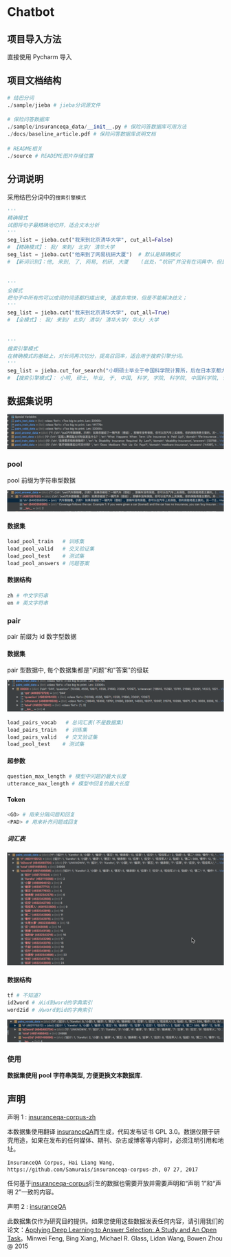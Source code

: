 # Chatbot

<!-- ##如何安装依赖
###方法一
在Pycharm集成环境中直接安装
![](source/2018-03-20-00-22-05.png)
###方法二
命令行
```shell

``` -->

## 项目导入方法

直接使用 Pycharm 导入

## 项目文档结构

```python
# 结巴分词
./sample/jieba # jieba分词源文件

# 保险问答数据库
./sample/insuranceqa_data/__init__.py # 保险问答数据库可用方法
./docs/baseline_article.pdf # 保险问答数据库说明文档

# README相关
./source # READEME图片存储位置
```

## 分词说明

采用结巴分词中的`搜索引擎模式`

```python
'''
精确模式
试图将句子最精确地切开，适合文本分析
'''
seg_list = jieba.cut("我来到北京清华大学", cut_all=False)
# 【精确模式】: 我/ 来到/ 北京/ 清华大学
seg_list = jieba.cut("他来到了网易杭研大厦")  # 默认是精确模式
# 【新词识别】：他, 来到, 了, 网易, 杭研, 大厦    (此处，“杭研”并没有在词典中，但是也被Viterbi算法识别出来了)


'''
全模式
把句子中所有的可以成词的词语都扫描出来, 速度非常快，但是不能解决歧义；
'''
seg_list = jieba.cut("我来到北京清华大学", cut_all=True)
# 【全模式】: 我/ 来到/ 北京/ 清华/ 清华大学/ 华大/ 大学


'''
搜索引擎模式
在精确模式的基础上，对长词再次切分，提高召回率，适合用于搜索引擎分词。
'''
seg_list = jieba.cut_for_search("小明硕士毕业于中国科学院计算所，后在日本京都大学深造")
# 【搜索引擎模式】： 小明, 硕士, 毕业, 于, 中国, 科学, 学院, 科学院, 中国科学院, 计算, 计算所, 后, 在, 日本, 京都, 大学, 日本京都大学, 深造
```

## 数据集说明

![](source/2018-03-20-00-41-16.png)

### pool

pool 前缀为字符串型数据

![](source/2018-03-20-00-43-07.png)

#### 数据集

```python
load_pool_train   # 训练集
load_pool_valid   # 交叉验证集
load_pool_test    # 测试集
load_pool_answers # 问题答案
```

#### 数据结构

```python
zh # 中文字符串
en # 英文字符串
```

### pair

pair 前缀为 id 数字型数据

#### 数据集

pair 型数据中, 每个数据集都是"问题"和"答案"的级联

![](source/2018-03-20-00-54-10.png)

```python
load_pairs_vocab   # 总词汇表(不是数据集)
load_pairs_train   # 训练集
load_pairs_valid   # 交叉验证集
load_pool_test    # 测试集
```

#### 超参数

```python
question_max_length # 模型中问题的最⼤长度
utterance_max_length # 模型中回复的最⼤长度
```

#### Token

```python
<GO> # ⽤来分隔问题和回复
<PAD> # ⽤来补齐问题或回复
```

##### 词汇表

![](source/2018-03-20-00-57-18.png)

#### 数据结构

```python
tf # 不知道?
id2word # 从id到word的字典索引
word2id # 从word到id的字典索引
```

![](source/2018-03-20-01-06-01.png)

### 使用

**数据集使用 pool 字符串类型, 方便更换文本数据库.**

## 声明

声明 1 : [insuranceqa-corpus-zh](https://github.com/Samurais/insuranceqa-corpus-zh)

本数据集使用翻译 [insuranceQA](https://github.com/shuzi/insuranceQA)而生成，代码发布证书 GPL 3.0。数据仅限于研究用途，如果在发布的任何媒体、期刊、杂志或博客等内容时，必须注明引用和地址。

```
InsuranceQA Corpus, Hai Liang Wang, https://github.com/Samurais/insuranceqa-corpus-zh, 07 27, 2017
```

任何基于[insuranceqa-corpus](https://github.com/Samurais/insuranceqa-corpus-zh)衍生的数据也需要开放并需要声明和“声明 1”和“声明 2”一致的内容。

声明 2 : [insuranceQA](https://github.com/shuzi/insuranceQA)

此数据集仅作为研究目的提供。如果您使用这些数据发表任何内容，请引用我们的论文：[Applying Deep Learning to Answer Selection: A Study and An Open Task](https://arxiv.org/abs/1508.01585)。Minwei Feng, Bing Xiang, Michael R. Glass, Lidan Wang, Bowen Zhou @ 2015

